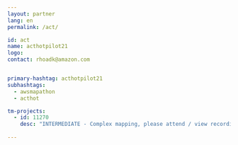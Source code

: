 ```yaml
---
layout: partner
lang: en
permalink: /act/

id: act
name: acthotpilot21
logo: 
contact: rhoadk@amazon.com


primary-hashtag: acthotpilot21
subhashtags:
  - awsmapathon
  - acthot

tm-projects:
  - id: 11270
    desc: "INTERMEDIATE - Complex mapping, please attend / view recording of second session first. This remote mapping of buildings will support the identification and characterization of settlements, as well as the implementation of planned activities and largely the generation of data for humanitarian activities."
    
---
```

